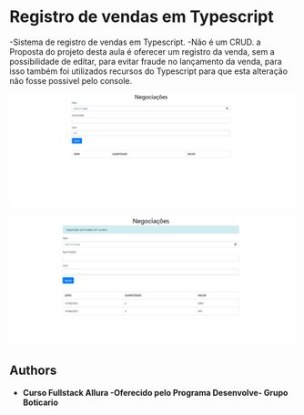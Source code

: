 # Registro de vendas em Typescript 
-Sistema de registro de vendas em Typescript.
-Não é um CRUD. a Proposta do projeto desta aula é oferecer um registro da venda, sem a possibilidade de editar, para evitar fraude no lançamento da venda, para isso também foi
utilizados recursos do Typescript para que esta alteração não fosse possivel pelo console.


![Homepage image](https://github.com/karolcossatis/negociacao_Ts/blob/master/negociacao_print1.png)

![Homepage image2](https://github.com/karolcossatis/negociacao_Ts/blob/master/negociacao_print2.png)


  ## Authors

  * **Curso Fullstack Allura -Oferecido pelo Programa Desenvolve- Grupo Boticario** 
